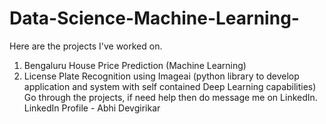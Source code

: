 # Data-Science-Machine-Learning-
Here are the projects I've worked on. 
1) Bengaluru House Price Prediction (Machine Learning)
2) License Plate Recognition using Imageai (python library to develop application and system with self contained  Deep Learning capabilities)
Go through the projects, if need help then do message me on LinkedIn.
LinkedIn Profile - Abhi Devgirikar
